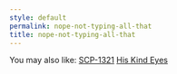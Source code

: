 ```yaml
---
style: default
permalink: nope-not-typing-all-that
title: nope-not-typing-all-that
---
```

You may also like:
[SCP-1321](http://scp-wiki.net/scp-1321)
[His Kind Eyes](http://scp-wiki.net/his-kind-eyes)